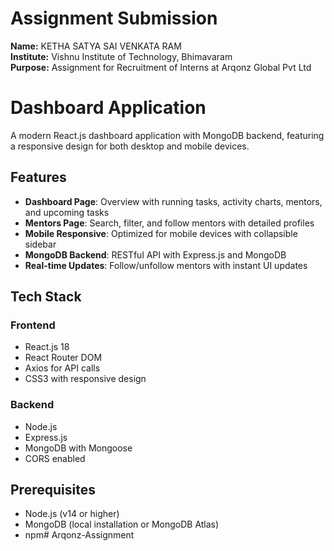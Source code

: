 # Assignment Submission

**Name:** KETHA SATYA SAI VENKATA RAM  
**Institute:** Vishnu Institute of Technology, Bhimavaram  
**Purpose:** Assignment for Recruitment of Interns at Arqonz Global Pvt Ltd

# Dashboard Application
A modern React.js dashboard application with MongoDB backend, featuring a responsive design for both desktop and mobile devices.

## Features

- **Dashboard Page**: Overview with running tasks, activity charts, mentors, and upcoming tasks
- **Mentors Page**: Search, filter, and follow mentors with detailed profiles
- **Mobile Responsive**: Optimized for mobile devices with collapsible sidebar
- **MongoDB Backend**: RESTful API with Express.js and MongoDB
- **Real-time Updates**: Follow/unfollow mentors with instant UI updates

## Tech Stack

### Frontend
- React.js 18
- React Router DOM
- Axios for API calls
- CSS3 with responsive design

### Backend
- Node.js
- Express.js
- MongoDB with Mongoose
- CORS enabled

## Prerequisites

- Node.js (v14 or higher)
- MongoDB (local installation or MongoDB Atlas)
- npm#   A r q o n z - A s s i g n m e n t  
 